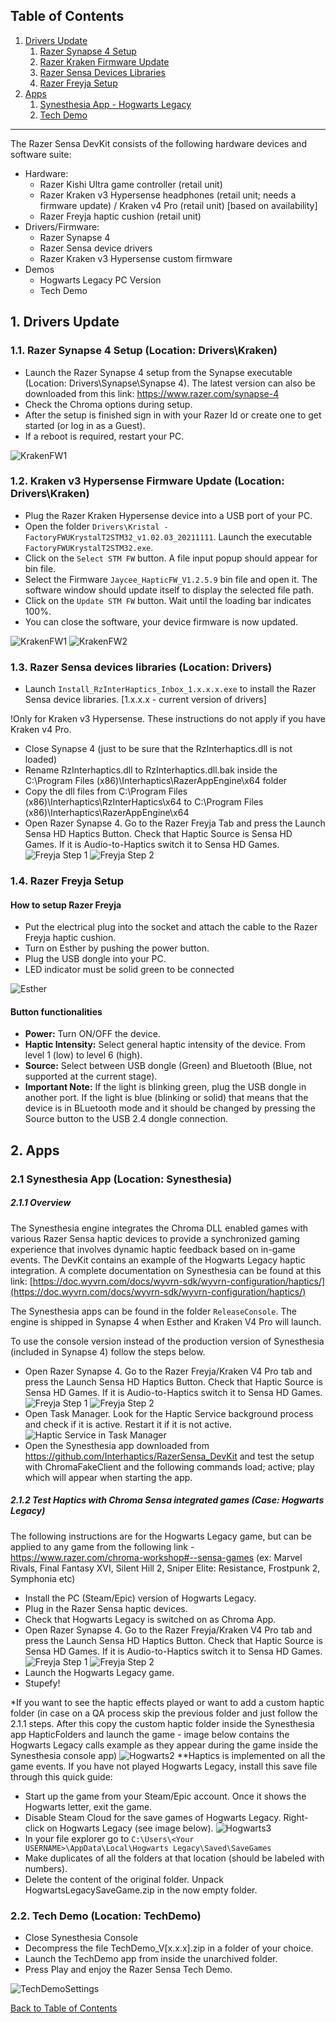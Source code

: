 ## Table of Contents
1. [Drivers Update](#drivers-update)
    1. [Razer Synapse 4 Setup](#razer-synapse)
    2. [Razer Kraken Firmware Update](#kraken-firmware-update)
    3. [Razer Sensa Devices Libraries](#razer-sensa-devices-libraries)
    4. [Razer Freyja Setup](#esther-device-setup)
2. [Apps](#apps)
    1. [Synesthesia App - Hogwarts Legacy](#synesthesia-app)
    2. [Tech Demo](#tech-demo) 

---

The Razer Sensa DevKit consists of the following hardware devices and software suite:
- Hardware:
  - Razer Kishi Ultra game controller (retail unit)
  - Razer Kraken v3 Hypersense headphones (retail unit; needs a firmware update) / Kraken v4 Pro (retail unit) [based on availability]
  - Razer Freyja haptic cushion (retail unit)
- Drivers/Firmware:
	- Razer Synapse 4
	- Razer Sensa device drivers
	- Razer Kraken v3 Hypersense custom firmware
- Demos
  - Hogwarts Legacy PC Version
  - Tech Demo

## 1. Drivers Update <a name="drivers-update"></a>

### 1.1. Razer Synapse 4 Setup <a name="razer-synapse"></a> (Location: Drivers\Kraken)

- Launch the Razer Synapse 4 setup from the Synapse executable (Location: Drivers\Synapse\Synapse 4). The latest version can also be downloaded from this link: https://www.razer.com/synapse-4
- Check the Chroma options during setup.
- After the setup is finished sign in with your Razer Id or create one to get started (or log in as a Guest). 
- If a reboot is required, restart your PC.

![KrakenFW1](Documentation/Images/Razer_Synapse.png)

### 1.2. Kraken v3 Hypersense Firmware Update <a name="kraken-firmware-update"></a> (Location: Drivers\Kraken)

- Plug the Razer Kraken Hypersense device into a USB port of your PC.
- Open the folder `Drivers\Kristal - FactoryFWUKrystalT2STM32_v1.02.03_20211111`. Launch the executable `FactoryFWUKrystalT2STM32.exe`.
- Click on the `Select STM FW` button. A file input popup should appear for bin file.
- Select the Firmware `Jaycee_HapticFW_V1.2.5.9` bin file and open it. The software window should update itself to display the selected file path.
- Click on the `Update STM FW` button. Wait until the loading bar indicates 100%.
- You can close the software, your device firmware is now updated.

![KrakenFW1](Documentation/Images/KrakenFW1.png)
![KrakenFW2](Documentation/Images/KrakenFW2.png)

### 1.3. Razer Sensa devices libraries <a name="razer-sensa-devices-libraries"></a> (Location: Drivers)

- Launch `Install_RzInterHaptics_Inbox_1.x.x.x.exe` to install the Razer Sensa device libraries. [1.x.x.x - current version of drivers]

!Only for Kraken v3 Hypersense. These instructions do not apply if you have Kraken v4 Pro.
- Close Synapse 4 (just to be sure that the RzInterhaptics.dll is not loaded)
- Rename RzInterhaptics.dll to RzInterhaptics.dll.bak inside the C:\Program Files (x86)\Interhaptics\RazerAppEngine\x64 folder
- Copy the dll files from C:\Program Files (x86)\Interhaptics\RzInterHaptics\x64 to C:\Program Files (x86)\Interhaptics\RazerAppEngine\x64
- Open Razer Synapse 4. Go to the Razer Freyja Tab and press the Launch Sensa HD Haptics Button. Check that Haptic Source is Sensa HD Games. If it is Audio-to-Haptics switch it to Sensa HD Games.
![Freyja Step 1](Documentation/Images/Razer-synapse-freyja-tab.png)
![Freyja Step 2](Documentation/Images/Razer-chroma-freyja-tab.png)

### 1.4. Razer Freyja Setup <a name="esther-device-setup"></a>

#### How to setup Razer Freyja

- Put the electrical plug into the socket and attach the cable to the Razer Freyja haptic cushion.
- Turn on Esther by pushing the power button.
- Plug the USB dongle into your PC.
- LED indicator must be solid green to be connected

![Esther](Documentation/Images/Esther_buttons.png)

#### Button functionalities

- **Power:** Turn ON/OFF the device.
- **Haptic Intensity:** Select general haptic intensity of the device. From level 1 (low) to level 6 (high).
- **Source:** Select between USB dongle (Green) and Bluetooth (Blue, not supported at the current stage).
- **Important Note:** If the light is blinking green, plug the USB dongle in another port. If the light is blue (blinking or solid) that means that the device is in BLuetooth mode and it should be changed by pressing the Source button to the USB 2.4 dongle connection. 

## 2. Apps <a name="apps"></a>

### 2.1 Synesthesia App <a name="synesthesia-app"></a> (Location: Synesthesia)

##### 2.1.1 Overview

The Synesthesia engine integrates the Chroma DLL enabled games with various Razer Sensa haptic devices to provide a synchronized gaming experience that involves dynamic haptic feedback based on in-game events. The DevKit contains an example of the Hogwarts Legacy haptic integration. A complete documentation on Synesthesia can be found at this link: [https://doc.wyvrn.com/docs/wyvrn-sdk/wyvrn-configuration/haptics/](https://doc.wyvrn.com/docs/wyvrn-sdk/wyvrn-configuration/haptics/)

The Synesthesia apps can be found in the folder `ReleaseConsole`. The engine is shipped in Synapse 4 when Esther and Kraken V4 Pro will launch.  

To use the console version instead of the production version of Synesthesia (included in Synapse 4) follow the steps below.

- Open Razer Synapse 4. Go to the Razer Freyja/Kraken V4 Pro tab and press the Launch Sensa HD Haptics Button. Check that Haptic Source is Sensa HD Games. If it is Audio-to-Haptics switch it to Sensa HD Games.
![Freyja Step 1](Documentation/Images/Razer-synapse-freyja-tab.png)
![Freyja Step 2](Documentation/Images/Razer-chroma-freyja-tab.png)
- Open Task Manager. Look for the Haptic Service background process and check if it is active. Restart it if it is not active.
![Haptic Service in Task Manager](Documentation/Images/Haptic_Service_End_Process.jpg)
- Open the Synesthesia app downloaded from https://github.com/Interhaptics/RazerSensa_DevKit and test the setup with ChromaFakeClient and the following commands load; active; play which will appear when starting the app. 

##### 2.1.2 Test Haptics with Chroma Sensa integrated games (Case: Hogwarts Legacy)

The following instructions are for the Hogwarts Legacy game, but can be applied to any game from the following link - https://www.razer.com/chroma-workshop#--sensa-games (ex: Marvel Rivals, Final Fantasy XVI, Silent Hill 2, Sniper Elite: Resistance, Frostpunk 2, Symphonia etc) 
- Install the PC (Steam/Epic) version of Hogwarts Legacy.
- Plug in the Razer Sensa haptic devices.
- Check that Hogwarts Legacy is switched on as Chroma App. 
- Open Razer Synapse 4. Go to the Razer Freyja/Kraken V4 Pro tab and press the Launch Sensa HD Haptics Button. Check that Haptic Source is Sensa HD Games. If it is Audio-to-Haptics switch it to Sensa HD Games.
![Freyja Step 1](Documentation/Images/Razer-synapse-freyja-tab.png)
![Freyja Step 2](Documentation/Images/Razer-chroma-freyja-tab.png)
- Launch the Hogwarts Legacy game.
- Stupefy! 

*If you want to see the haptic effects played or want to add a custom haptic folder (in case on a QA process skip the previous folder and just follow the 2.1.1 steps. After this copy the custom haptic folder inside the Synesthesia app HapticFolders and launch the game - image below contains the Hogwarts Legacy calls example as they appear during the game inside the Synesthesia console app)
![Hogwarts2](Documentation/Images/SynesthesiaHogwarts.png)
**Haptics is implemented on all the game events. If you have not played Hogwarts Legacy, install this save file through this quick guide:
- Start up the game from your Steam/Epic account. Once it shows the Hogwarts letter, exit the game.
- Disable Steam Cloud for the save games of Hogwarts Legacy. Right-click on Hogwarts Legacy (see image below).
![Hogwarts3](Documentation/Images/Hogwarts_Legacy_SteamCloud.png)
- In your file explorer go to `C:\Users\<Your USERNAME>\AppData\Local\Hogwarts Legacy\Saved\SaveGames`
- Make duplicates of all the folders at that location (should be labeled with numbers). 
- Delete the content of the original folder. Unpack HogwartsLegacySaveGame.zip in the now empty folder.

### 2.2. Tech Demo <a name="tech-demo"></a> (Location: TechDemo)
- Close Synesthesia Console
- Decompress the file TechDemo_V[x.x.x].zip in a folder of your choice.
- Launch the TechDemo app from inside the unarchived folder.
- Press Play and enjoy the Razer Sensa Tech Demo.

![TechDemoSettings](Documentation/Images/TechDemoSettings.png)

[Back to Table of Contents](#table-of-contents)
